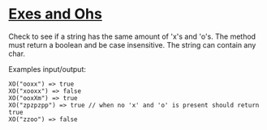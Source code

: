 # [Exes and Ohs](https://www.codewars.com/kata/55908aad6620c066bc00002a)

Check to see if a string has the same amount of 'x's and 'o's. The method must return a boolean and be case insensitive. The string can contain any char.

Examples input/output:
```
XO("ooxx") => true
XO("xooxx") => false
XO("ooxXm") => true
XO("zpzpzpp") => true // when no 'x' and 'o' is present should return true
XO("zzoo") => false
```